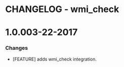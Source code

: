 # CHANGELOG - wmi_check

1.0.003-22-2017
==================

### Changes

* [FEATURE] adds wmi_check integration.
